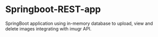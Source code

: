 # Springboot-REST-app
SpringBoot application using in-memory database to upload, view and delete images integrating with imugr API.
